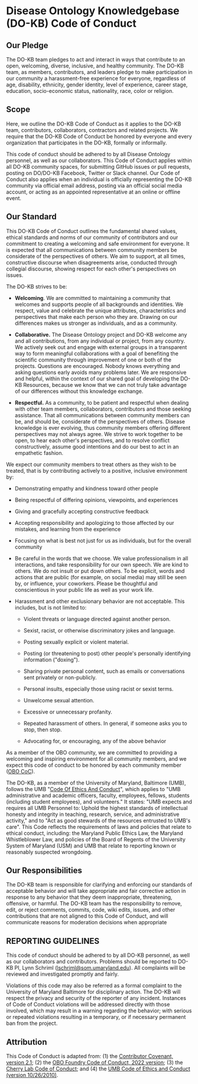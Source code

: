 # Disease Ontology Knowledgebase (DO-KB) Code of Conduct

## Our Pledge

The DO-KB team pledges to act and interact in ways that contribute to an open, welcoming, diverse, inclusive, and healthy community. The DO-KB team, as members, contributors, and leaders pledge to make participation in our community a harassment-free experience for everyone, regardless of age, disability, ethnicity, gender identity, level of experience, career stage, education, socio-economic status, nationality, race, color or religion.

## Scope

Here, we outline the DO-KB Code of Conduct as it applies to the DO-KB team, contributors, collaborators, contractors and related projects. We require that the DO-KB Code of Conduct be honored by everyone and every organization that participates in the DO-KB, formally or informally.

This code of conduct should be adhered to by all Disease Ontology personnel, as well as our collaborators. This Code of Conduct applies within all DO-KB community spaces, for submitting GitHub issues or pull requests, posting on DO/DO-KB Facebook, Twitter or Slack channel. Our Code of Conduct also applies when an individual is officially representing the DO-KB community via official email address, posting via an official social media account, or acting as an appointed representative at an online or offline event.

## Our Standard

This DO-KB Code of Conduct outlines the fundamental shared values, ethical standards and norms of our community of contributors and our commitment to creating a welcoming and safe environment for everyone. It is expected that all communications between community members be considerate of the perspectives of others. We aim to support, at all times, constructive discourse when disagreements arise, conducted through collegial discourse, showing respect for each other's perspectives on issues.

The DO-KB strives to be:

- **Welcoming**. We are committed to maintaining a community that welcomes and supports people of all backgrounds and identities. We respect, value and celebrate the unique attributes, characteristics and perspectives that make each person who they are. Drawing on our differences makes us stronger as individuals, and as a community.

- **Collaborative.** The Disease Ontology project and DO-KB welcome any and all contributions, from any individual or project, from any country. We actively seek out and engage with external groups in a transparent way to form meaningful collaborations with a goal of benefiting the scientific community through improvement of one or both of the projects. Questions are encouraged. Nobody knows everything and asking questions early avoids many problems later. We are responsive and helpful, within the context of our shared goal of developing the DO-KB Resources, because we know that we can not truly take advantage of our differences without this knowledge exchange.

- **Respectful.** As a community, to be patient and respectful when dealing with other team members, collaborators, contributors and those seeking assistance. That all communications between community members can be, and should be, considerate of the perspectives of others. Disease knowledge is ever evolving, thus community members offering different perspectives may not always agree. We strive to work together to be open, to hear each other's perspectives, and to resolve conflict constructively, assume good intentions and do our best to act in an empathetic fashion.

We expect our community members to treat others as they wish to be treated, that is by contributing actively to a positive, inclusive environment by:

- Demonstrating empathy and kindness toward other people

- Being respectful of differing opinions, viewpoints, and experiences

- Giving and gracefully accepting constructive feedback

- Accepting responsibility and apologizing to those affected by our mistakes, and learning from the experience

- Focusing on what is best not just for us as individuals, but for the overall community

- Be careful in the words that we choose. We value professionalism in all interactions, and take responsibility for our own speech. We are kind to others. We do not insult or put down others. To be explicit, words and actions that are public (for example, on social media) may still be seen by, or influence, your coworkers. Please be thoughtful and conscientious in your public life as well as your work life.

- Harassment and other exclusionary behavior are not acceptable. This includes, but is not limited to:

  - Violent threats or language directed against another person.

  - Sexist, racist, or otherwise discriminatory jokes and language.

  - Posting sexually explicit or violent material.

  - Posting (or threatening to post) other people\'s personally identifying information (\"doxing\").

  - Sharing private personal content, such as emails or conversations sent privately or non-publicly.

  - Personal insults, especially those using racist or sexist terms.

  - Unwelcome sexual attention.

  - Excessive or unnecessary profanity.

  - Repeated harassment of others. In general, if someone asks you to stop, then stop.

  - Advocating for, or encouraging, any of the above behavior

As a member of the OBO community, we are committed to providing a welcoming and inspiring environment for all community members, and we expect this code of conduct to be honored by each community member ([OBO CoC](https://obofoundry.org/docs/COC.html)).

The DO-KB, as a member of the University of Maryland, Baltimore (UMB), follows the UMB "[Code Of Ethics And Conduct](https://www.umaryland.edu/policies-and-procedures/library/financial-affairs/policies/viii-711a.php#:~:text=UMB%20expects%20and%20requires%20all,standards%20to%20their%20UMB%20activities)", which applies to "UMB administrative and academic officers, faculty, employees, fellows, students (including student employees), and volunteers." It states: "UMB expects and requires all UMB Personnel to: Uphold the highest standards of intellectual honesty and integrity in teaching, research, service, and administrative activity," and to "Act as good stewards of the resources entrusted to UMB's care". This Code reflects the requirements of laws and policies that relate to ethical conduct, including: the Maryland Public Ethics Law, the Maryland Whistleblower Law, and policies of the Board of Regents of the University System of Maryland (USM) and UMB that relate to reporting known or reasonably suspected wrongdoing.

## Our Responsibilities

The DO-KB team is responsible for clarifying and enforcing our standards of acceptable behavior and will take appropriate and fair corrective action in response to any behavior that they deem inappropriate, threatening, offensive, or harmful. The DO-KB team has the responsibility to remove, edit, or reject comments, commits, code, wiki edits, issues, and other contributions that are not aligned to this Code of Conduct, and will communicate reasons for moderation decisions when appropriate

## REPORTING GUIDELINES

This code of conduct should be adhered to by all DO-KB personnel, as well as our collaborators and contributors. Problems should be reported to DO-KB PI, Lynn Schriml ([lschriml@som.umaryland.edu](mailto:lschriml@som.umaruland.edu)). All complaints will be reviewed and investigated promptly and fairly.

Violations of this code may also be referred as a formal complaint to the University of Maryland Baltimore for disciplinary action. The DO-KB will respect the privacy and security of the reporter of any incident. Instances of Code of Conduct violations will be addressed directly with those involved, which may result in a warning regarding the behavior;
with serious or repeated violations resulting in a temporary, or if necessary permanent ban from the project.

## Attribution

This Code of Conduct is adapted from: (1) the [Contributor Covenant, version 2.1](https://www.contributor-covenant.org/version/2/1/code_of_conduct.html); (2) the [OBO Foundry Code of Conduct, 2022 version](https://obofoundry.org/docs/COC.html); (3) the [Cherry Lab Code of Conduct](https://cherrylab.stanford.edu/code-conduct); and (4) the [UMB Code of Ethics and Conduct (version 10/26/2010)](https://www.umaryland.edu/policies-and-procedures/library/financial-affairs/policies/viii-711a.php).
